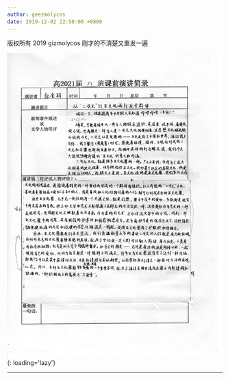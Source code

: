 ```yaml
---
author: geezmolycos
date: 2019-12-02 22:50:00 +0800
---
```


版权所有 2019 gizmolycos 刚才的不清楚又重发一遍

![](/images/qq-zone/2019-12-02.jpg){: loading='lazy'}

---
